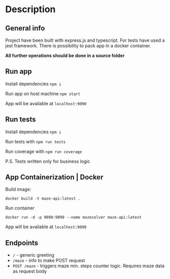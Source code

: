 # Description

## General info
Project have been built with express.js and typescript. For tests have used a jest framework. There is possibility to pack app in a docker container.

**All further operations should be done in a source folder** 

## Run app

Install dependencies `npm i`

Run app on host machine `npm start` 

App will be available at `localhost:9090`

## Run tests

Install dependencies `npm i`

Run tests with `npm run tests`

Run coverage with `npm run coverage`

P.S. Tests written only for business logic 
## App Containerization | Docker
Build image:
```
docker build -t maze-api:latest .
```

Run container
```
docker run -d -p 9090:9090 --name mazesolver maze-api:latest
```

App will be available at `localhost:9090`

## Endpoints

* `/` - generic greeting
* `/maze` - info to make POST request
* `POST /maze` - triggers maze min. steps counter logic. Requires maze data as request body

